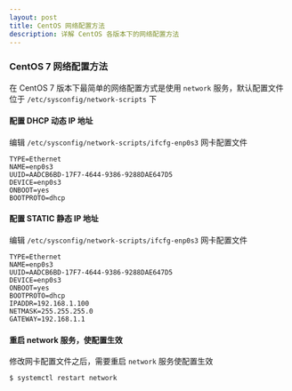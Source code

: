 ```yaml
---
layout: post
title: CentOS 网络配置方法
description: 详解 CentOS 各版本下的网络配置方法
---
```


### CentOS 7 网络配置方法

在 CentOS 7 版本下最简单的网络配置方式是使用 `network` 服务，默认配置文件位于 `/etc/sysconfig/network-scripts` 下

#### 配置 DHCP 动态 IP 地址

编辑 `/etc/sysconfig/network-scripts/ifcfg-enp0s3` 网卡配置文件

```
TYPE=Ethernet
NAME=enp0s3
UUID=AADCB6BD-17F7-4644-9386-9288DAE647D5
DEVICE=enp0s3
ONBOOT=yes
BOOTPROTO=dhcp
```

#### 配置 STATIC 静态 IP 地址

编辑 `/etc/sysconfig/network-scripts/ifcfg-enp0s3` 网卡配置文件

```
TYPE=Ethernet
NAME=enp0s3
UUID=AADCB6BD-17F7-4644-9386-9288DAE647D5
DEVICE=enp0s3
ONBOOT=yes
BOOTPROTO=dhcp
IPADDR=192.168.1.100
NETMASK=255.255.255.0
GATEWAY=192.168.1.1
```

#### 重启 network 服务，使配置生效

修改网卡配置文件之后，需要重启 `network` 服务使配置生效

```
$ systemctl restart network
```
